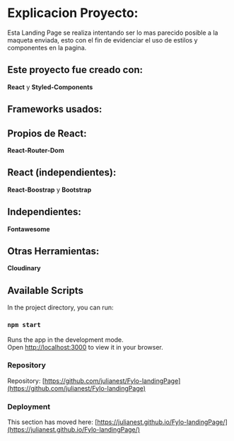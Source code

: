 # Explicacion Proyecto:

Esta Landing Page se realiza intentando ser lo mas parecido posible a la maqueta enviada, esto con el fin de evidenciar el uso de estilos y componentes en la pagina.

## Este proyecto fue creado con:

**React** y **Styled-Components**

## Frameworks usados:


Propios de React:
---
**React-Router-Dom**  

React (independientes):
---
**React-Boostrap** y **Bootstrap**

Independientes:
---
**Fontawesome**

Otras Herramientas:
---
**Cloudinary**

## Available Scripts

In the project directory, you can run:

### `npm start`

Runs the app in the development mode.\
Open [http://localhost:3000](http://localhost:3000) to view it in your browser.

### Repository

Repository: [https://github.com/julianest/Fylo-landingPage](https://github.com/julianest/Fylo-landingPage)  


### Deployment

This section has moved here: [https://julianest.github.io/Fylo-landingPage/](https://julianest.github.io/Fylo-landingPage/)
